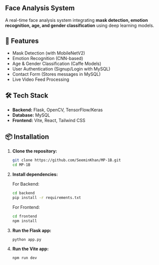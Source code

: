 ## Face Analysis System

A real-time face analysis system integrating **mask detection, emotion recognition, age, and gender classification** using deep learning models.

## 🚀 Features

- Mask Detection (with MobileNetV2)
- Emotion Recognition (CNN-based)
- Age & Gender Classification (Caffe Models)
- User Authentication (Signup/Login with MySQL)
- Contact Form (Stores messages in MySQL)
- Live Video Feed Processing

## 🛠️ Tech Stack

- **Backend:** Flask, OpenCV, TensorFlow/Keras
- **Database:** MySQL
- **Frontend:** Vite, React, Tailwind CSS

## 📦 Installation

1. **Clone the repository:**
   ```sh
   git clone https://github.com/SeeminKhan/MP-1B.git
   cd MP-1B
   ```

2. **Install dependencies:**
   
   For Backend:
   ```sh
   cd backend
   pip install -r requirements.txt
   ```
   For Frontend:
    ```sh
   cd frontend
   npm install
   ```

5. **Run the Flask app:**
   ```sh
   python app.py
   ```

6. **Run the Vite app:**
   ```sh
   npm run dev
   ```
